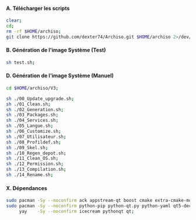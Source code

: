 #### A. Télécharger les scripts 
```bash
clear;
cd;
rm -rf $HOME/archiso;
git clone https://github.com/dexter74/Archiso.git $HOME/archiso 2>/dev/null;
```

#### B. Génération de l'image Système (Test)
```bash
sh test.sh;
```

#### D. Génération de l'image Système (Manuel)
```bash
cd $HOME/archiso/V3;

sh ./00_Update_upgrade.sh;
sh ./01_Clean.sh;
sh ./02_Generation.sh;
sh ./03_Packages.sh;
sh ./04_Services.sh;
sh ./05_Langue.sh;
sh ./06_Customize.sh;
sh ./07_Utilisateur.sh;
sh ./08_Profildef.sh;
sh ./09_Skel.sh;
sh ./10_Regen_depot.sh;
sh ./11_Clean_OS.sh;
sh ./12_Permission.sh;
sh ./13_Compilation.sh;
sh ./14_Rename.sh;
```

#### X. Dépendances
```bash
sudo pacman -Sy --noconfirm ack appstream-qt boost cmake extra-cmake-modules kcoreaddons kiconthemes kio kparts kservice kpmcore plasma-framework;
sudo pacman -Sy --noconfirm python-pip python-qt.py python-yaml qt5-declarative qt5-location qt5-tools qt5-xmlpatterns qt5-webengine yaml-cpp;
     yay    -Sy --noconfirm icecream pythonqt qt;
```
